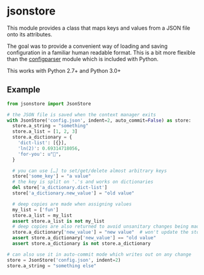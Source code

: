 # jsonstore
This module provides a class that maps keys and values from a JSON file onto its
attributes.

The goal was to provide a convenient way of loading and saving configuration in
a familiar human readable format. This is a bit more flexible than the
[configparser](https://docs.python.org/3/library/configparser.html) module which
is included with Python.

This works with Python 2.7+ and Python 3.0+

## Example
```python
from jsonstore import JsonStore

# the JSON file is saved when the context manager exits
with JsonStore('config.json', indent=2, auto_commit=False) as store:
  store.a_string = "something"
  store.a_list = [1, 2, 3]
  store.a_dictionary = {
    'dict-list': [{}],
    'ln(2)': 0.69314718056,
    'for-you': u"💐",
  }

  # you can use […] to set/get/delete almost arbitrary keys
  store['some_key'] = "a value"
  # the key is split on '.'s and works on dictionaries
  del store['a_dictionary.dict-list']
  store['a_dictionary.new_value'] = "old value"

  # deep copies are made when assigning values
  my_list = ['fun']
  store.a_list = my_list
  assert store.a_list is not my_list
  # deep copies are also returned to avoid unsanitary changes being made
  store.a_dictionary['new_value'] = "new value"  # won't update the store!
  assert store.a_dictionary['new_value'] == "old value"
  assert store.a_dictionary is not store.a_dictionary

# can also use it in auto-commit mode which writes out on any change
store = JsonStore('config.json', indent=2)
store.a_string = "something else"
```
